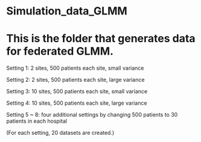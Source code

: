 # Simulation_data_GLMM
This is the folder that generates data for federated GLMM. 
===========================

Setting 1: 2 sites, 500 patients each site, small variance

Setting 2: 2 sites, 500 patients each site, large variance

Setting 3: 10 sites, 500 patients each site, small variance

Setting 4: 10 sites, 500 patients each site, large variance

Setting 5 ~ 8: four additional settings by changing 500 patients to 30 patients in each hospital

(For each setting, 20 datasets are created.)
